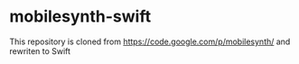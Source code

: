 # mobilesynth-swift

This repository is cloned from https://code.google.com/p/mobilesynth/ and rewriten to Swift
